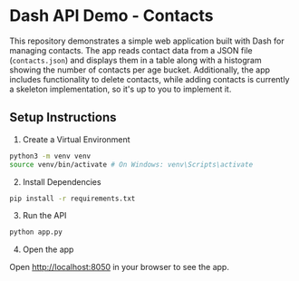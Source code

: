 # Dash API Demo - Contacts

This repository demonstrates a simple web application built with Dash for managing contacts. The app reads contact data from a JSON file (`contacts.json`) and displays them in a table along with a histogram showing the number of contacts per age bucket. Additionally, the app includes functionality to delete contacts, while adding contacts is currently a skeleton implementation, so it's up to you to implement it.

## Setup Instructions

1. Create a Virtual Environment

```bash
python3 -m venv venv
source venv/bin/activate # On Windows: venv\Scripts\activate
```

2. Install Dependencies

```bash
pip install -r requirements.txt
```

3. Run the API

```bash
python app.py
```

4. Open the app

Open [http://localhost:8050](http://localhost:8050) in your browser to see the app.

